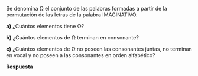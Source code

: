 Se denomina Ω el conjunto de las palabras formadas a partir de la permutación de las letras de la palabra IMAGINATIVO.

**a)** ¿Cuántos elementos tiene Ω?

**b)** ¿Cuántos elementos de Ω terminan en consonante?

**c)** ¿Cuántos elementos de Ω no poseen las consonantes juntas, no terminan en vocal y no poseen a las consonantes en orden alfabético?

**Respuesta**


